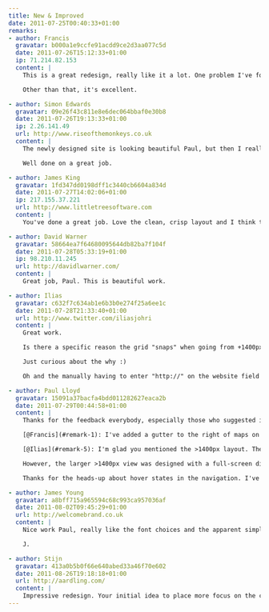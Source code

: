 ```yaml
---
title: New & Improved
date: 2011-07-25T00:40:33+01:00
remarks:
- author: Francis
  gravatar: b000a1e9ccfe91acdd9ce2d3aa077c5d
  date: 2011-07-26T15:12:33+01:00
  ip: 71.214.82.153
  content: |
    This is a great redesign, really like it a lot. One problem I've found is with the embedded maps on an iPhone. The map is so too wide to be able to scroll past it. I ended up only being able to scroll the map continually  downwards so couldn't get to the rest of the article.

    Other than that, it's excellent.

- author: Simon Edwards
  gravatar: 09e26f43c811e8e6dec064bbaf0e30b8
  date: 2011-07-26T19:13:33+01:00
  ip: 2.26.141.49
  url: http://www.riseofthemonkeys.co.uk
  content: |
    The newly designed site is looking beautiful Paul, but then I really shouldn't expect anything less should I? Clear, concise and easy to navigate. I could go on but I know you wouldn't like that.

    Well done on a great job.

- author: James King
  gravatar: 1fd347dd0198dff1c3440cb6604a834d
  date: 2011-07-27T14:02:06+01:00
  ip: 217.155.37.221
  url: http://www.littletreesoftware.com
  content: |
    You've done a great job. Love the clean, crisp layout and I think the typography is beautiful

- author: David Warner
  gravatar: 58664ea7f64680095644db82ba7f104f
  date: 2011-07-28T05:33:19+01:00
  ip: 98.210.11.245
  url: http://davidlwarner.com/
  content: |
    Great job, Paul. This is beautiful work.

- author: Ilias
  gravatar: c632f7c634ab1e6b3b0e274f25a6ee1c
  date: 2011-07-28T21:33:40+01:00
  url: http://www.twitter.com/iliasjohri
  content: |
    Great work.

    Is there a specific reason the grid "snaps" when going from +1400px to -1400px? I think @beep called it "switchy". Also no visual hoverstates on the main nav?

    Just curious about the why :)

    Oh and the manually having to enter "http://" on the website field in the comment form. The devil's in the details ;)

- author: Paul Lloyd
  gravatar: 15091a37bacfa4bdd011282627eaca2b
  date: 2011-07-29T00:44:58+01:00
  content: |
    Thanks for the feedback everybody, especially those who suggested improvements:

    [@Francis](#remark-1): I've added a gutter to the right of maps on narrower displays that should make it easier to scroll past.

    [@Ilias](#remark-5): I'm glad you mentioned the >1400px layout. The design is fully flexible at widths below ~1024px, but I didn't feel comfortable going flexible above this value, partly for fear of overly long line lengths, and partly for a desire to retain one 'true layout'. I'm inclined to think there's a point where responsive designs can stop, that they needn't be infinite.

    However, the larger >1400px view was designed with a full-screen display in mind, where a users may want a 'lean-back' experience. The snap is a little jarring, but hopefully that is countered by the extreme width at which this appears. To be honest, this is all subject to review, and I may well change it in the future. What do you think of this type of responsiveness?

    Thanks for the heads-up about hover states in the navigation. I've fixed those now.

- author: James Young
  gravatar: a8bff715a965594c68c993ca957036af
  date: 2011-08-02T09:45:29+01:00
  url: http://welcomebrand.co.uk
  content: |
    Nice work Paul, really like the font choices and the apparent simplicity of the design and feel to the site.

    J.

- author: Stijn
  gravatar: 413a0b5b0f66e640abed33a46f70e602
  date: 2011-08-26T19:18:18+01:00
  url: http://aardling.com/
  content: |
    Impressive redesign. Your initial idea to place more focus on the content really shines through. I've been taking a look at your source code and CSS styling. It's only now that I notice the responsive design while resizing my browser. Have you noticed any differences in your traffic coming from mobile visitors? Time on site, numbers of pages viewed, that sort of thing.
---
```

